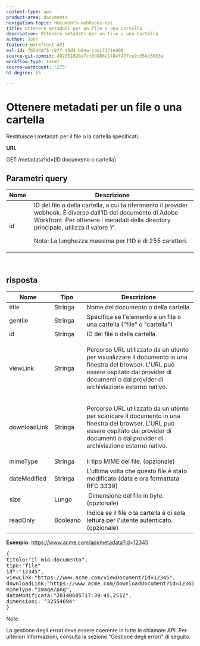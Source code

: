 ```yaml
---
content-type: api
product-area: documents
navigation-topic: documents-webhooks-api
title: Ottenere metadati per un file o una cartella
description: Ottenere metadati per un file o una cartella
author: John
feature: Workfront API
exl-id: 7b594df5-c87f-45d4-b84a-cae17171e906
source-git-commit: 492361028e7cf0d886c1f84f437ce9c55bc6603e
workflow-type: tm+mt
source-wordcount: '275'
ht-degree: 6%

---
```



# Ottenere metadati per un file o una cartella

Restituisce i metadati per il file o la cartella specificati.

**URL**

GET /metadata?id=[ID documento o cartella]

## Parametri query

<table style="table-layout:auto"> 
 <col> 
 <col> 
 <thead> 
  <tr> 
   <th>Nome </th> 
   <th>Descrizione</th> 
  </tr> 
 </thead> 
 <tbody> 
  <tr> 
   <td>id</td> 
   <td>ID del file o della cartella, a cui fa riferimento il provider webhook. È diverso dall’ID del documento di Adobe Workfront. Per ottenere i metadati della directory principale, utilizza il valore ‘/’.
   <p>Nota: La lunghezza massima per l'ID è di 255 caratteri.</p></td> 
  </tr> 
 </tbody> 
</table>

 

## risposta

<table style="table-layout:auto"> 
 <col> 
 <col> 
 <col> 
 <thead> 
  <tr> 
   <th>Nome </th> 
   <th>Tipo </th> 
   <th>Descrizione</th> 
  </tr> 
 </thead> 
 <tbody> 
  <tr> 
   <td>title </td> 
   <td>Stringa </td> 
   <td>Nome del documento o della cartella</td> 
  </tr> 
  <tr> 
   <td>gentile </td> 
   <td>Stringa </td> 
   <td>Specifica se l'elemento è un file o una cartella ("file" o "cartella")</td> 
  </tr> 
  <tr> 
   <td>id</td> 
   <td>Stringa </td> 
   <td>ID del file o della cartella.</td> 
  </tr> 
  <tr> 
   <td>viewLink</td> 
   <td>Stringa </td> 
   <td> <p>Percorso URL utilizzato da un utente per visualizzare il documento in una finestra del browser. L'URL può essere ospitato dal provider di documenti o dal provider di archiviazione esterno nativo.</p> </td> 
  </tr> 
  <tr> 
   <td>downloadLink</td> 
   <td>Stringa </td> 
   <td> <p>Percorso URL utilizzato da un utente per scaricare il documento in una finestra del browser. L'URL può essere ospitato dal provider di documenti o dal provider di archiviazione esterno nativo.</p> </td> 
  </tr> 
  <tr> 
   <td>mimeType</td> 
   <td>Stringa </td> 
   <td>Il tipo MIME del file. (opzionale)</td> 
  </tr> 
  <tr> 
   <td>dateModified</td> 
   <td>Stringa </td> 
   <td>L’ultima volta che questo file è stato modificato (data e ora formattata RFC 3339)</td> 
  </tr> 
  <tr> 
   <td>size</td> 
   <td>Lungo</td> 
   <td> Dimensione del file in byte. (opzionale)</td> 
  </tr> 
  <tr> 
   <td>readOnly</td> 
   <td>Booleano</td> 
   <td> Indica se il file o la cartella è di sola lettura per l'utente autenticato.(opzionale) </td> 
  </tr> 
 </tbody> 
</table>

**Esempio:** https://www.acme.com/api/metadata?id=12345
<pre>{<br>titolo:"Il mio documento",<br>tipo:"file"<br>id":"12345",<br>viewLink:"https://www.acme.com/viewDocument?id=12345",<br>downloadLink:"https://www.acme.com/downloadDocument?id=12345",<br>mimeType:"image/png",<br>dataModificata:"20140605T17:39:45,251Z",<br>dimensioni: "32554694"<br>}</pre>

>[!NOTE]
>
>La gestione degli errori deve essere coerente in tutte le chiamate API. Per ulteriori informazioni, consulta la sezione &quot;Gestione degli errori&quot; di seguito.

